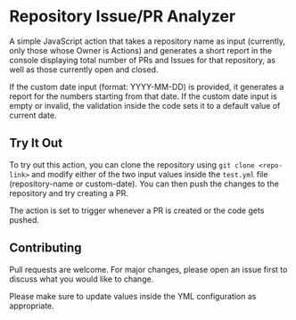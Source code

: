 # Repository Issue/PR Analyzer

A simple JavaScript action that takes a repository name as input (currently, only those whose Owner is Actions) and generates a short report in the console displaying total number of PRs and Issues for that repository, as well as those currently open and closed.

If the custom date input (format: YYYY-MM-DD) is provided, it generates a report for the numbers starting from that date. If the custom date input is empty or invalid, the validation inside the code sets it to a default value of current date. 

## Try It Out

To try out this action, you can clone the repository using ```git clone <repo-link>``` and modify either of the two input values inside the ```test.yml``` file (repository-name or custom-date). You can then push the changes to the repository and try creating a PR.

The action is set to trigger whenever a PR is created or the code gets pushed.


## Contributing

Pull requests are welcome. For major changes, please open an issue first
to discuss what you would like to change.

Please make sure to update values inside the YML configuration as appropriate.
